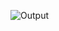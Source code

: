 ![Output](https://github.com/SavairamK/Table.github.io/assets/98964354/36e5bde2-2554-4984-a48c-9ba9e50337bb)
